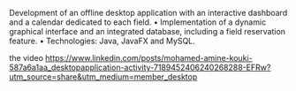 Development of an offline desktop application with an
interactive dashboard and a calendar dedicated to each field. • Implementation of a dynamic graphical interface and an
integrated database, including a field reservation feature. • Technologies: Java, JavaFX and MySQL.

the video 
https://www.linkedin.com/posts/mohamed-amine-kouki-587a6a1aa_desktopapplication-activity-7189452406240268288-EFRw?utm_source=share&utm_medium=member_desktop
